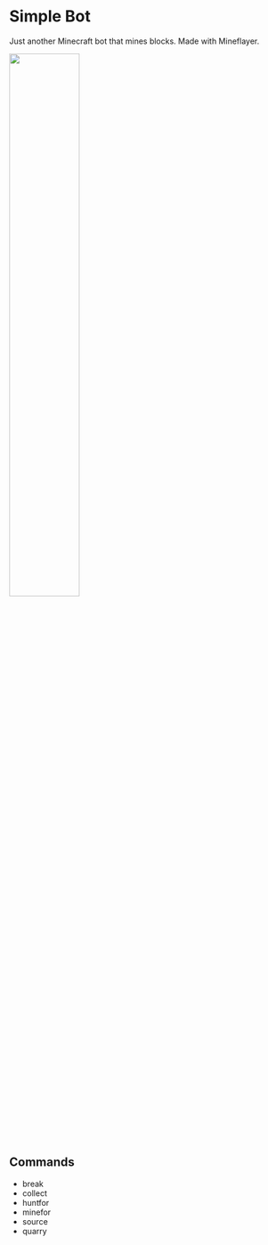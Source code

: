 # Simple Bot
Just another Minecraft bot that mines blocks.
Made with Mineflayer.

[<img src="https://i.ytimg.com/vi/zK6dKytndqA/maxresdefault.jpg" width="50%">](https://youtu.be/zK6dKytndqA)

## Commands
- break
- collect
- huntfor
- minefor
- source
- quarry
